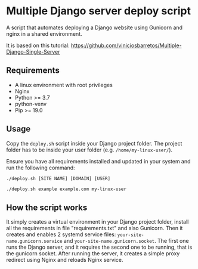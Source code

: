 # Multiple Django server deploy script

A script that automates deploying a Django website using Gunicorn and nginx in a shared environment.

It is based on this tutorial: https://github.com/viniciosbarretos/Multiple-Django-Single-Server

## Requirements

- A linux environment with root privileges
- Nginx
- Python >= 3.7
- python-venv
- Pip >= 19.0

## Usage

Copy the `deploy.sh` script inside your Django project folder. The project folder has to be inside your user folder (e.g. `/home/my-linux-user/`).

Ensure you have all requirements installed and updated in your system and run the following command:

```
./deploy.sh [SITE NAME] [DOMAIN] [USER]
```

```sh
./deploy.sh example example.com my-linux-user
```

## How the script works

It simply creates a virtual environment in your Django project folder, install all the requirements in file "requirements.txt" and also Gunicorn. Then it creates and enables 2 systemd service files: `your-site-name.gunicorn.service` and `your-site-name.gunicorn.socket`. The first one runs the Django server, and it requires the second one to be running, that is the gunicorn socket. After running the server, it creates a simple proxy redirect using Nginx and reloads Nginx service.
